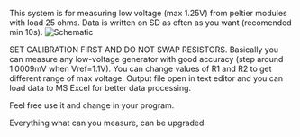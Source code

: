 This system is for measuring low voltage (max 1.25V) from peltier modules with load 25 ohms. Data is written on SD as often as you want (recomended min 10s).
![Schematic](https://github.com/RealMrGollum/Low-voltage-Arduino-measurement-system/assets/76939084/4507a0af-2cbc-4bf9-aff9-95988a98cdde)

SET CALIBRATION FIRST AND DO NOT SWAP RESISTORS. Basically you can measure any low-voltage generator with good accuracy (step around 1.0009mV when Vref=1.1V). You can change values of R1 and R2 to get different range of max voltage. Output file open in text editor and you can load data to MS Excel for better data processing.

Feel free use it and change in your program.

Everything what can you measure, can be upgraded.

